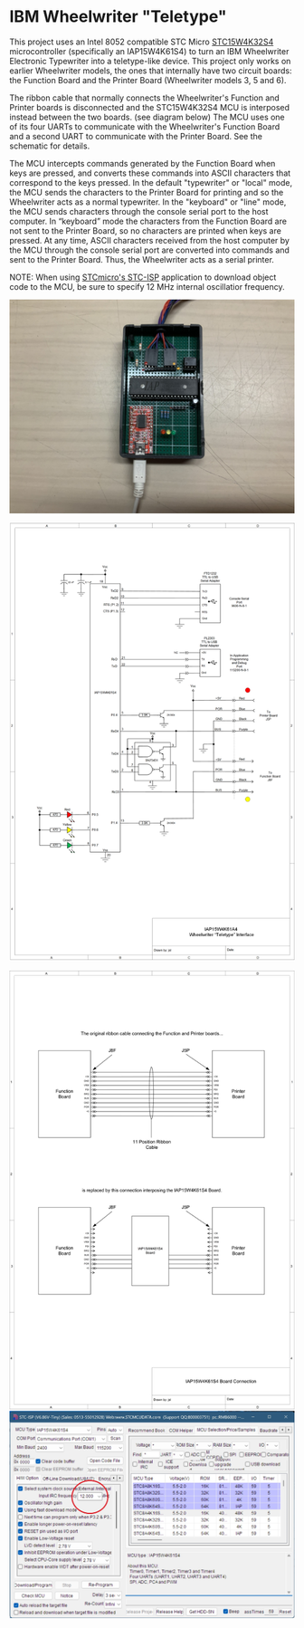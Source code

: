 # IBM Wheelwriter "Teletype"
This project uses an Intel 8052 compatible STC Micro [STC15W4K32S4](https://www.stcmicro.com/datasheet/STC15W4K32S4-en.pdf) microcontroller (specifically an IAP15W4K61S4) to turn an IBM Wheelwriter Electronic Typewriter into a teletype-like device. This project only works on earlier Wheelwriter models, the ones that internally have two circuit boards: the Function Board and the Printer Board (Wheelwriter models 3, 5 and 6).

The ribbon cable that normally connects the Wheelwriter's Function and Printer boards is disconnected and the STC15W4K32S4 MCU is interposed instead between the two boards. (see diagram below) The MCU uses one of its four UARTs to communicate with the Wheelwriter's Function Board and a second UART to communicate with the Printer Board. See the schematic for details.

The MCU intercepts commands generated by the Function Board when keys are pressed, and converts these commands into ASCII characters that correspond to the keys pressed. In the default "typewriter" or "local" mode, the MCU sends the characters to the Printer Board for printing and so the Wheelwriter acts as a normal typewriter. In the "keyboard" or "line" mode, the MCU sends characters through the console serial port to the host computer. In “keyboard” mode the characters from the Function Board are not sent to the Printer Board, so no characters are printed when keys are pressed. At any time, ASCII characters received from the host computer by the MCU through the console serial port are converted into commands and sent to the Printer Board. Thus, the Wheelwriter acts as a serial printer.

NOTE: When using [STCmicro's STC-ISP](https://www.stcmicro.com/rjxz.html) application to download object code to the MCU, be sure to specify 12 MHz internal oscillatior frequency.  
<p align="center"><img src="/images/Wheelwriter Interface.JPEG"/>
  <br>
<p align="center"><img src="/images/Schematic-1.png"/>
  <br>
<p align="center"><img src="/images/IAP15W4K61S4 Connection.png/">
  <br"
<p align="center"><img src="/images/STC-ISP.png/">
